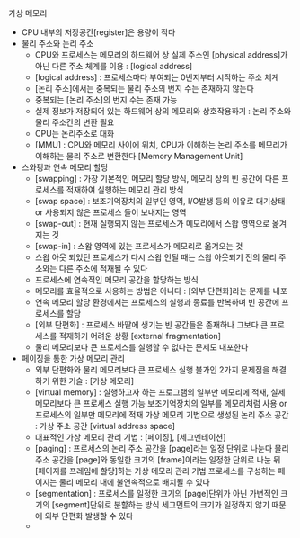가상 메모리
 - CPU 내부의 저장공간[register]은 용량이 작다
 - 물리 주소와 논리 주소
   - CPU와 프로세스는 메모리의 하드웨어 상 실제 주소인 [physical address]가 아닌 다른 주소 체계를 이용 : [logical address]
   - [logical address] : 프로세스마다 부여되는 0번지부터 시작하는 주소 체계
   - [논리 주소]에서는 중복되는 물리 주소의 번지 수는 존재하지 않는다
   - 중복되는 [논리 주소]의 번지 수는 존재 가능
   - 실제 정보가 저장되어 있는 하드웨어 상의 메모리와 상호작용하기 : 논리 주소와 물리 주소간의 변환 필요
   - CPU는 논리주소로 대화
   - [MMU] : CPU와 메모리 사이에 위치, CPU가 이해하는 논리 주소를 메모리가 이해하는 물리 주소로 변환한다 [Memory Management Unit]
 - 스와핑과 연속 메모리 할당
   - [swapping] : 가장 기본적인 메모리 할당 방식, 메모리 상의 빈 공간에 다른 프로세스를 적재하여 실행하는 메모리 관리 방식
   - [swap space] : 보조기억장치의 일부인 영역, I/O발생 등의 이유로 대기상태 or 사용되지 않은 프로세스 들이 보내지는 영역
   - [swap-out] : 현재 실행되지 않는 프로세스가 메모리에서 스왑 영역으로 옮겨지는 것
   - [swap-in] : 스왑 영역에 있는 프로세스가 메모리로 옮겨오는 것
   - 스왑 아웃 되었던 프로세스가 다시 스왑 인될 때는 스왑 아웃되기 전의 물리 주소와는 다른 주소에 적재될 수 있다
   - 프로세스에 연속적인 메모리 공간을 할당하는 방식
   - 메모리를 효율적으로 사용하는 방법은 아니다 : [외부 단편화]라는 문제를 내포
   - 연속 메모리 할당 환경에서는 프로세스의 실행과 종료를 반복하며 빈 공간에 프로세스를 할당
   - [외부 단편화] : 프로세스 바땉에 생기는 빈 공간들은 존재하나 그보다 큰 프로세스를 적재하기 어려운 상황 [external fragmentation]
   - 물리 메모리보다 큰 프로세스를 실행할 수 없다는 문제도 내포한다
 - 페이징을 통한 가상 메모리 관리
   - 외부 단편화와 물리 메모리보다 큰 프로세스 실행 불가인 2가지 문제점을 해결하기 위한 기술 : [가상 메모리]
   - [virtual memory] : 실행하고자 하는 프로그램의 일부만 메모리에 적재, 실제 메모리보다 큰 프로세스 실행 가능
                        보조기억장치의 일부를 메모리처럼 사용 or 프로세스의 일부만 메모리에 적재
                        가상 메모리 기법으로 생성된 논리 주소 공간 : 가상 주소 공간 [virtual address space]
   - 대표적인 가상 메모리 관리 기법 : [페이징], [세그멘테이션]
   - [paging] : 프로세스의 논리 주소 공간을 [page]라는 일정 단위로 나눈다
                물리 주소 공간을 [page]와 동일한 크기의 [frame]이라는 일정한 단위로 나눈 뒤
                [페이지를 프레임에 할당]하는 가상 메모리 관리 기법 
                프로세스를 구성하는 페이지는 물리 메모리 내에 불연속적으로 배치될 수 있다
   - [segmentation] : 프로세스를 일정한 크기의 [page]단위가 아닌 가변적인 크기의 [segment]단위로 분할하는 방식
                      세그먼트의 크기가 일정하지 않기 때문에 외부 단편화 발생할 수 있다
   - 